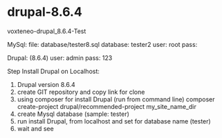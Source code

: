 # drupal-8.6.4
voxteneo-drupal_8.6.4-Test

MySql:
	file: database/tester8.sql
	database: tester2
	user: root
	pass:
	
Drupal: (8.6.4)
	user: admin
	pass: 123

Step Install Drupal on Localhost:
1. Drupal version 8.6.4
2. create GIT repository and copy link for clone
3. using composer for install Drupal (run from command line)
	composer create-project drupal/recommended-project my_site_name_dir
4. create Mysql database (sample: tester)
5. run install Drupal, from localhost and set for database name (tester)
6. wait and see